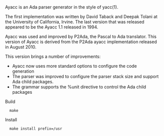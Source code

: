 Ayacc is an Ada parser generator in the style of yacc(1).

The first implementation was written by David Taback and Deepak Tolani
at the University of California, Irvine.  The last version that was released
appeared to be the Ayacc 1.1 released in 1994.

Ayacc was used and improved by P2Ada, the Pascal to Ada translator.
This version of Ayacc is derived from the P2Ada ayacc implementation
released in August 2010.

This version brings a number of improvements:

- Ayacc now uses more standard options to configure the code generation
- The parser was improved to configure the parser stack size and
  support Ada child packages.
- The grammar supports the %unit directive to control the Ada child packages


Build
```
  make
```
Install
```
  make install prefix=/usr
```
